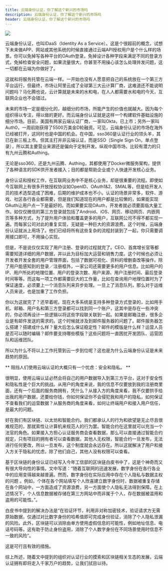 ```yaml
---
title: 云端身份认证，你了解这个新兴的市场吗
description: 云端身份认证，你了解这个新兴的市场吗
header: 云端身份认证，你了解这个新兴的市场吗
---
```

![](http://img.staryu.cn/20181009-%E4%BA%91%E7%AB%AF%E8%BA%AB%E4%BB%BD%E8%AE%A4%E8%AF%81.jpg)

云端身份认证，也叫IDaaS（Identity As a Service）。这是个很超前的概念，试想下未来做APP、网站或其他系统的时候直接通过云端API授权用户是个什么样的场景。你可以免掉写各种平台的OAuth登录，免掉设计各种字段来满足不同的登录方式，免掉检查安全问题，如果流量很大，你甚至不用操心该怎么处理并发问题，这一切都在云端为你做好了。

这就和将服务托管在云端一样。一开始也没有人愿意把自己的系统放在一个第三方平台运行，但最终，市场让阿里云成了全球第三大云计算厂商，这难道还不能说明问题吗？马化腾也说，云计算就是未来的水和电，在人人都需要水和电的今天，互联网企业也不会错过。

未来的市场一定是细分化的，越细分的市场，所能产生的价值也就越大。因为每个组织得以专注，得以做的更好。而云端身份认证就是这样一个构建软件基础设施的细分市场。目前，美国有两家云端认证厂商，一家叫Okta，已上市；另外一家叫Auth0，一周前刚获得了5500万美金D轮融资。可见，云端身份认证的市场在海外已经被打开，这同时也是中国的机会。在中国，sso360是认证行业的领头羊，其已在新三板上市。但其主打并非云端认证，而是SSO（Single Sign On，单点登录），所以其主要营业来源还是偏向于定制开发。纵观中国市场，比较有潜力的只有九州云腾和Authing。

无论是sso360，还是九州云腾、Authing，其都使用了Docker微服务架构，提供了各种语言的SDK供开发者接入；目的都是帮助企业或个人快速开发核心业务。

身份认证和授权工作，在互联网业务中不是核心业务，却是很重要的流程。即使如今互联网上有很多开放授权协议如OpenID、OAuth1&2、SMAL等，但是给开发人员的技术选型造成了困难，后期的维护成本也不小。认证的场景非常多，软件、游戏、社区各行各业都需要，但是我们知道现在的用户都是比较懒的，如果能实现OAuth让用户点一下是最好的。而如果要实现OAuth，开发者就必须要面临大量工作。如仅仅微信的第三方登录就包括了Android、iOS、网页、移动网页、内嵌网页等多种方式，为了提升用户体验和覆盖更多的用户，互联网公司不得不都实现一遍。而每家公司对此的重复实现，无疑是一种巨大的资源浪费。这个时候，云端身份认证就派上用场了。他们已经将所有这些复杂的流程封装到了一起，你只需要调用接口即可，不用操心实现。

但是，不是说仅仅实现了用户注册、登录的过程就完了。CEO、首席增长官等都需要知道详细的用户数据，并以此为目标加大运营和销售力度。这个时候也必须让开发者开发全套的用户管理界面，包括了数据可视化、资料的增删查改等操作。除了用户能感知到的登录／注册框外，一家公司还需要更多的用户信息。比如用户的IP、用户所处的地理位置、用户的登录次数、用户来源、用户注册时间、最后登录时间等等。而这每一项工作都需要巨大的工作量，比如在查询用户地理位置时为了保证速度，必须要上一个消息队列来异步处理。一旦上了消息队列，那么对于运维人员来说，也是加重了工作负担。

你以为这就完了？还早着呢。现在大多系统是支持多种登录方式登录的，比如用手机、邮箱、用户名和第三方登录都可以找到同一个账户，这其中是存在一些冲突的，你必须再设计一些逻辑以将这些字段联关联到一起。如果是邮箱注册，很多企业是有邮件发送的需求的。这个时候就涉及到邮件服务器的问题了。邮件服务器怎么搭建？搭建成什么样？量大后怎么保证稳定性？邮件的模版是什么样？运营人员是否可以随时编辑？邮件要支持哪些模版？这些问题将一直困扰开发团队、运营团队和运维团队。

所以为什么不将以上工作托管到云一步到位呢？这也是为什么云端身份认证是未来趋势的原因。

** 阻挡人们使用云端认证的大概只有一个忧虑：安全和隐私。 **

很明显，使用云端认证必然会将自己的用户数据导入到第三方平台，这对于安全性和隐私性是个巨大的挑战。从用户的角度来说，我的信息不仅要放到我的注册商里面，还有一个后面的服务商拥有，凭什么？从接入方的角度来看，我不仅要拱手给出我的用户数据，还要给你钱，你如何保证你不会侵犯我和用户的隐私，如何保证不查看我们的运营数据？从服务商的角度来看，如何让终端用户和接入用户信任，是最大的问题。

好在我们有区块链、以太坊和智能合约。我们都承认人的行为和欲望是无止尽且很难规范的，那就索性让计算机来规范人的行为罢。智能合约在这里就可以充当一个法官的角色。如果接入方担心认证服务商会查看数据，那么可以直接通过智能合约规定，只有项目的拥有者可以查看数据，其他人无权限，智能合约一旦发布，无法进行任何更改，所以一旦发布，这个制度就会永远存在。所以这就解决了用户和接入方关于隐私的忧虑，除了他们自己，其他人没有权限可以查看。

基于区块链的身份认证已经写入今年工信部的区块链白皮书中了，这是个神奇而又有很大导向性的事情。文中写道：“随着互联网的迅速发展，数字身份在各行各业中的应用变得越来越普遍。然而，数字身份在实际应用中存在个人隐私与数据主权的问题 。例如，个体在各个网站填写个人欣喜建立数字身份时，数据被重复存储在各个网站中，一方面造成了资源浪费，另一方面使个人隐私无法得到保障。在上述情况下，个人信息数据被存储在第三方网站中而非属于个人，存在数据被滥用和盗用的可能性。”。

白皮书中提到的解决办法是“在验证环节，利用非对称加密技术，验证请求方无需原始数据，仅通过对比数字身份的哈希值即可完成身份验证，消除了个人隐私泄漏的风险。此外，区块链可以消除由单方使用虚假信息的可能性，例如地址信息、电话号码等。这有助于防止身份盗用，消除了个人数字身份在不同场景使用时信息不一致的风险”。

这是可行且有效的措施。

综上所述，随着文中提到的组织对认证行业的摸索和区块链相关生态的发展，云端认证拥有即将走入千家万户的趋势，让我们拭目以待。

